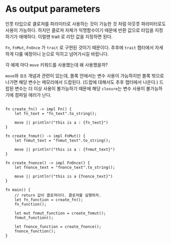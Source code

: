 # As output parameters


인풋 타입으로 클로져를 파라미터로 사용하는 것이 가능한 것 처럼 아웃풋 파라미터로도 사용이 가능하다.
하지만 클로져 자체가 익명함수이기 때문에 반환 값으로 타입을 지정하기가 애매하다. 
이럴땐 trait 로 리턴 값을 지정하면 된다.

`Fn`, `FnMut`, `FnOnce` 가 `trait` 로 구현된 것이기 때문이다. 추후에 `trait` 챕터에서 자세하게 다룰 예정이니 
눈으로 익히고 넘어가시길 바랍니다.

각 예제 마다 `move` 키워드를 사용했는데 왜 사용했을까?

`move`와 `참조` 개념과 관련이 있는데, 블록 안에서는 변수 사용이 가능하지만 블록 밖으로 나가면 해당 변수는 메모리에서 드랍된다. (드랍에 대해서도 추후 챕터에서 나온다.) 
드랍된 변수는 더 이상 사용이 불가능하기 때문에 해당 `closure`는 변수 사용이 불가능하기에 컴파일 에러가 난다.



```rust,editable

fn create_fn() -> impl Fn() {
    let fn_text = "fn_text".to_string();

    move || println!("this is a : {fn_text}")
}

fn create_fnmut() -> impl FnMut() {
    let fnmut_text = "fnmut_text".to_string();

    move || println!("this is a : {fnmut_text}")
}

fn create_fnonce() -> impl FnOnce() {
    let fnonce_text = "fnonce_text".to_string();

    move || println!("this is a {fnonce_text}")
}

fn main() {
	// return 값이 클로져이다. 클로져를 실행하자. 
    let fn_function = create_fn();
    fn_function();

    let mut fnmut_function = create_fnmut();
    fnmut_function();

    let fnonce_function = create_fnonce();
    fnonce_function();
}
```
